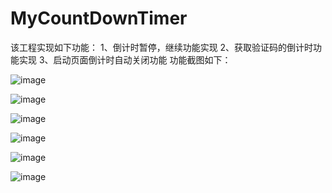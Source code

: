 # MyCountDownTimer
该工程实现如下功能：
1、倒计时暂停，继续功能实现
2、获取验证码的倒计时功能实现
3、启动页面倒计时自动关闭功能
功能截图如下：

![image](https://github.com/heiyl/MyCountDownTimer/blob/master/img-folder/1.png)

![image](https://github.com/heiyl/MyCountDownTimer/blob/master/img-folder/2.png)

![image](https://github.com/heiyl/MyCountDownTimer/blob/master/img-folder/3.png)

![image](https://github.com/heiyl/MyCountDownTimer/blob/master/img-folder/4.png)

![image](https://github.com/heiyl/MyCountDownTimer/blob/master/img-folder/5.png)

![image](https://github.com/heiyl/MyCountDownTimer/blob/master/img-folder/6.png)
